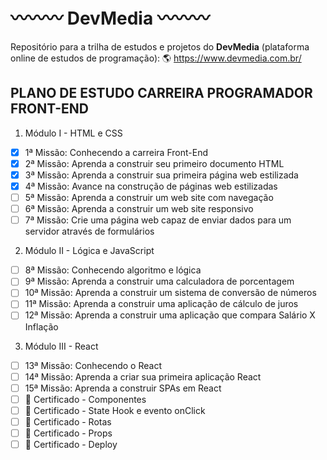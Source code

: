 # :wavy_dash::wavy_dash::wavy_dash: DevMedia :wavy_dash::wavy_dash::wavy_dash:
Repositório para a trilha de estudos e projetos do **DevMedia** (plataforma online de estudos de programação):
:earth_americas: https://www.devmedia.com.br/

## PLANO DE ESTUDO CARREIRA PROGRAMADOR FRONT-END
1. Módulo I - HTML e CSS
- [X] 1ª Missão: Conhecendo a carreira Front-End 
- [X] 2ª Missão: Aprenda a construir seu primeiro documento HTML
- [X] 3ª Missão: Aprenda a construir sua primeira página web estilizada
- [X] 4ª Missão: Avance na construção de páginas web estilizadas
- [ ] 5ª Missão: Aprenda a construir um web site com navegação
- [ ] 6ª Missão: Aprenda a construir um web site responsivo
- [ ] 7ª Missão: Crie uma página web capaz de enviar dados para um servidor através de formulários
2. Módulo II - Lógica e JavaScript
- [ ] 8ª Missão: Conhecendo algoritmo e lógica 
- [ ] 9ª Missão: Aprenda a construir uma calculadora de porcentagem
- [ ] 10ª Missão: Aprenda a construir um sistema de conversão de números
- [ ] 11ª Missão: Aprenda a construir uma aplicação de cálculo de juros
- [ ] 12ª Missão: Aprenda a construir uma aplicação que compara Salário X Inflação
3. Módulo III - React
- [ ] 13ª Missão: Conhecendo o React
- [ ] 14ª Missão: Aprenda a criar sua primeira aplicação React 
- [ ] 15ª Missão: Aprenda a construir SPAs em React 
- [ ] :dart: Certificado - Componentes
- [ ] :dart: Certificado - State Hook e evento onClick
- [ ] :dart: Certificado -  Rotas
- [ ] :dart: Certificado - Props
- [ ] :dart: Certificado - Deploy
